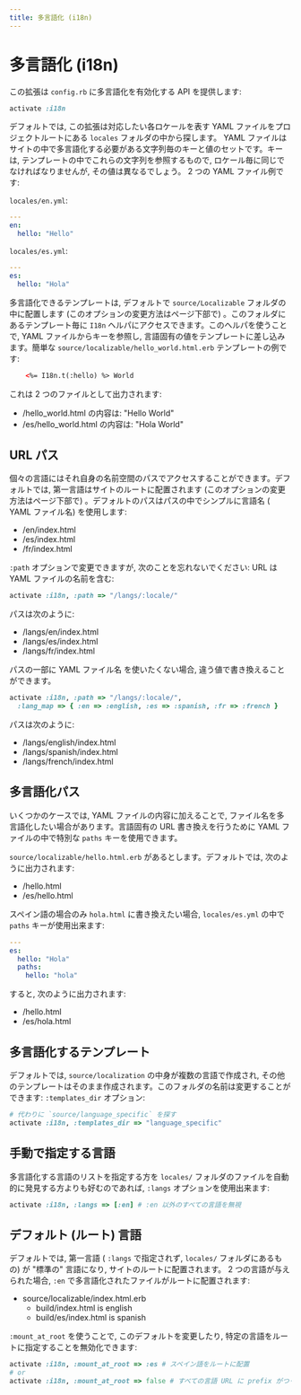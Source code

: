 ```yaml
---
title: 多言語化 (i18n)
---
```


# 多言語化 (i18n)

この拡張は `config.rb` に多言語化を有効化する API を提供します:

``` ruby
activate :i18n
```

デフォルトでは, この拡張は対応したい各ロケールを表す YAML ファイルをプロジェクトルートにある `locales` フォルダの中から探します。 YAML ファイルはサイトの中で多言語化する必要がある文字列毎のキーと値のセットです。キーは, テンプレートの中でこれらの文字列を参照するもので, ロケール毎に同じでなければなりませんが, その値は異なるでしょう。 2 つの YAML ファイル例です:

`locales/en.yml`:

``` yaml
---
en:
  hello: "Hello"
```

`locales/es.yml`:

``` yaml
---
es:
  hello: "Hola"
```

多言語化できるテンプレートは, デフォルトで `source/Localizable` フォルダの中に配置します (このオプションの変更方法はページ下部で) 。このフォルダにあるテンプレート毎に `I18n` ヘルパにアクセスできます。このヘルパを使うことで,  YAML ファイルからキーを参照し, 言語固有の値をテンプレートに差し込みます。簡単な `source/localizable/hello_world.html.erb` テンプレートの例です:

``` html
    <%= I18n.t(:hello) %> World
```

これは 2 つのファイルとして出力されます:

* /hello_world.html の内容は: "Hello World"
* /es/hello_world.html の内容は: "Hola World"

## URL パス

個々の言語にはそれ自身の名前空間のパスでアクセスすることができます。デフォルトでは, 第一言語はサイトのルートに配置されます (このオプションの変更方法はページ下部で) 。デフォルトのパスはパスの中でシンプルに言語名 ( YAML ファイル名) を使用します:

* /en/index.html
* /es/index.html
* /fr/index.html

`:path` オプションで変更できますが, 次のことを忘れないでください: URL は YAML ファイルの名前を含む:

``` ruby
activate :i18n, :path => "/langs/:locale/"
```

パスは次のように:

* /langs/en/index.html
* /langs/es/index.html
* /langs/fr/index.html

パスの一部に YAML ファイル名 を使いたくない場合, 違う値で書き換えることができます。

``` ruby
activate :i18n, :path => "/langs/:locale/",
  :lang_map => { :en => :english, :es => :spanish, :fr => :french }
```

パスは次のように:

* /langs/english/index.html
* /langs/spanish/index.html
* /langs/french/index.html

## 多言語化パス

いくつかのケースでは, YAML ファイルの内容に加えることで, ファイル名を多言語化したい場合があります。言語固有の URL 書き換えを行うために YAML ファイルの中で特別な `paths` キーを使用できます。

`source/localizable/hello.html.erb` があるとします。デフォルトでは, 次のように出力されます:

* /hello.html
* /es/hello.html

スペイン語の場合のみ `hola.html` に書き換えたい場合, `locales/es.yml` の中で `paths` キーが使用出来ます:

``` yaml
---
es:
  hello: "Hola"
  paths:
    hello: "hola"
```

すると, 次のように出力されます:

* /hello.html
* /es/hola.html

## 多言語化するテンプレート

デフォルトでは, `source/localization` の中身が複数の言語で作成され, その他のテンプレートはそのまま作成されます。このフォルダの名前は変更することができます: `:templates_dir` オプション:

``` ruby
# 代わりに `source/language_specific` を探す
activate :i18n, :templates_dir => "language_specific"
```

## 手動で指定する言語

多言語化する言語のリストを指定する方を `locales/` フォルダのファイルを自動的に発見する方よりも好むのであれば,  `:langs` オプションを使用出来ます:

``` ruby
activate :i18n, :langs => [:en] # :en 以外のすべての言語を無視
```

## デフォルト (ルート) 言語

デフォルトでは, 第一言語 ( `:langs` で指定されず, `locales/` フォルダにあるもの) が "標準の" 言語になり, サイトのルートに配置されます。 2 つの言語が与えられた場合, `:en` で多言語化されたファイルがルートに配置されます:

* source/localizable/index.html.erb
  * build/index.html is english
  * build/es/index.html is spanish

`:mount_at_root` を使うことで, このデフォルトを変更したり, 特定の言語をルートに指定することを無効化できます:

``` ruby
activate :i18n, :mount_at_root => :es # スペイン語をルートに配置
# or
activate :i18n, :mount_at_root => false # すべての言語 URL に prefix がつく
```
